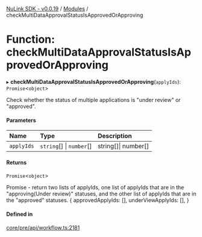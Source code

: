 [NuLink SDK - v0.0.19](../README.md) / [Modules](../modules.md) / checkMultiDataApprovalStatusIsApprovedOrApproving

# Function: checkMultiDataApprovalStatusIsApprovedOrApproving

▸ **checkMultiDataApprovalStatusIsApprovedOrApproving**(`applyIds`): `Promise`<`object`\>

Check whether the status of multiple applications is "under review" or "approved".

#### Parameters

| Name | Type | Description |
| :------ | :------ | :------ |
| `applyIds` | `string`[] \| `number`[] | string[]\| number[] |

#### Returns

`Promise`<`object`\>

Promise<object> - return two lists of applyIds, one list of applyIds that are in the "approving(Under review)" statuses, and the other list of applyIds that are in the "approved" statuses.
                 {
                  approvedApplyIds: [],
                  underViewApplyIds: [],
                 }

#### Defined in

[core/pre/api/workflow.ts:2181](https://github.com/NuLink-network/nulink-sdk/blob/3448e77/src/core/pre/api/workflow.ts#L2181)

